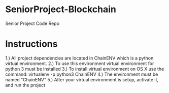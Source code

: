 # SeniorProject-Blockchain
Senior Project Code Repo

# Instructions
1.) All project dependencies are located in ChainENV which is a python virtual environment.
2.) To use this environment virtual environment for python 3 must be installed
3.) To install virtual environment on OS X use the command: virtualenv -p python3 ChainENV
4.) The environment must be named "ChainENV"
5.) After your virtual environment is setup, activate it, and run the project

